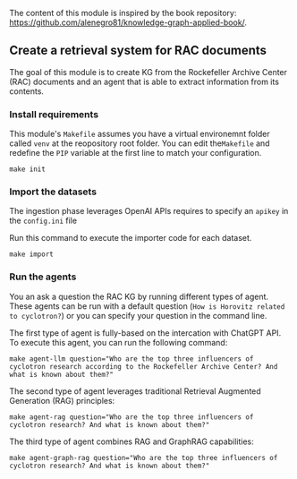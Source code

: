 The content of this module is inspired by the book repository: https://github.com/alenegro81/knowledge-graph-applied-book/.

## Create a retrieval system for RAC documents
The goal of this module is to create KG from the Rockefeller Archive Center (RAC) documents and an agent that is able to extract information from its contents.

### Install requirements
This module's `Makefile` assumes you have a virtual environemnt folder called `venv` 
at the reopository root folder. You can edit the`Makefile` and redefine the `PIP` variable
at the first line to match your configuration.
```shell
make init
```

### Import the datasets
The ingestion phase leverages OpenAI APIs requires to specify an `apikey` in the `config.ini` file

Run this command to execute the importer code for each dataset.
```shell
make import
```

### Run the agents
You an ask a question the RAC KG by running different types of agent. These agents can be run with a default question (`How is Horovitz related to cyclotron?`) or you can specify your question in the command line.

The first type of agent is fully-based on the intercation with ChatGPT API. To execute this agent, you can run the following command:
```shell
make agent-llm question="Who are the top three influencers of cyclotron research according to the Rockefeller Archive Center? And what is known about them?"
```

The second type of agent leverages traditional Retrieval Augmented Generation (RAG) principles:
```shell
make agent-rag question="Who are the top three influencers of cyclotron research? And what is known about them?"
```

The third type of agent combines RAG and GraphRAG capabilities:
```shell
make agent-graph-rag question="Who are the top three influencers of cyclotron research? And what is known about them?"
```